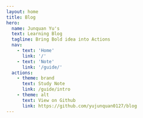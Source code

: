 ```yaml
---
layout: home
title: Blog
hero:
  name: Junquan Yu's
  text: Learning Blog
  tagline: Bring Bold idea into Actions
  nav: 
    - text: 'Home'
      link: '/'
    - text: 'Note'
      link: '/guide/'
  actions:
    - theme: brand
      text: Study Note
      link: /guide/intro 
    - theme: alt
      text: View on Github
      link: https://github.com/yujunquan0127/blog
---
```

